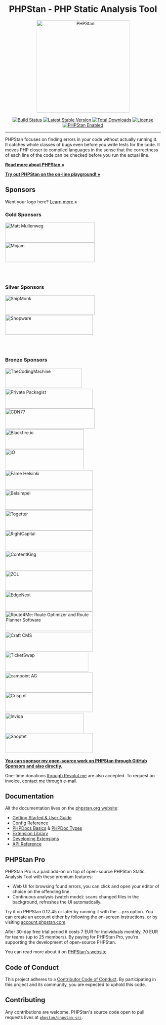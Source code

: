 <h1 align="center">PHPStan - PHP Static Analysis Tool</h1>

<p align="center">
	<img src="https://i.imgur.com/WaRKPlC.png" alt="PHPStan" width="300" height="300">
</p>

<p align="center">
	<a href="https://github.com/phpstan/phpstan/actions"><img src="https://github.com/phpstan/phpstan/workflows/Tests/badge.svg" alt="Build Status"></a>
	<a href="https://packagist.org/packages/phpstan/phpstan"><img src="https://poser.pugx.org/phpstan/phpstan/v/stable" alt="Latest Stable Version"></a>
	<a href="https://packagist.org/packages/phpstan/phpstan/stats"><img src="https://poser.pugx.org/phpstan/phpstan/downloads" alt="Total Downloads"></a>
	<a href="https://choosealicense.com/licenses/mit/"><img src="https://poser.pugx.org/phpstan/phpstan/license" alt="License"></a>
	<a href="https://phpstan.org/"><img src="https://img.shields.io/badge/PHPStan-enabled-brightgreen.svg?style=flat" alt="PHPStan Enabled"></a>
</p>

------

PHPStan focuses on finding errors in your code without actually running it. It catches whole classes of bugs
even before you write tests for the code. It moves PHP closer to compiled languages in the sense that the correctness of each line of the code
can be checked before you run the actual line.

**[Read more about PHPStan »](https://phpstan.org/)**

**[Try out PHPStan on the on-line playground! »](https://phpstan.org/try)**

## Sponsors

Want your logo here? [Learn more »](https://phpstan.org/sponsor)

### Gold Sponsors

<a href="https://ma.tt/"><img src="website/src/images/sponsor/matt.png" alt="Matt Mullenweg" width="290" height="64"></a>
<a href="https://mojam.co/"><img src="website/src/images/sponsor/mojam.png" alt="Mojam" width="290" height="64"></a>

<br><br>

### Silver Sponsors

<a href="https://www.startupjobs.cz/startup/shipmonk"><img src="website/src/images/sponsor/shipmonk.jpg" alt="ShipMonk" width="290" height="64"></a>
<a href="https://www.shopware.com/en/"><img src="website/src/images/sponsor/shopware.png" alt="Shopware" width="284" height="64"></a>

<br><br>

### Bronze Sponsors

<a href="https://coders.thecodingmachine.com/phpstan"><img src="website/src/images/sponsor/tcm.png" alt="TheCodingMachine" width="247" height="64"></a>
&nbsp;&nbsp;&nbsp;
<a href="https://packagist.com/?utm_source=phpstan&utm_medium=readme&utm_campaign=sponsorlogo"><img src="website/src/images/sponsor/packagist.png" alt="Private Packagist" width="283" height="64"></a>
<br>
<a href="https://www.cdn77.com/"><img src="website/src/images/sponsor/cdn77.png" alt="CDN77" width="290" height="64"></a>
&nbsp;&nbsp;&nbsp;
<a href="https://blackfire.io/docs/introduction?utm_source=phpstan&utm_medium=github_readme&utm_campaign=logo"><img src="website/src/images/sponsor/blackfire.png" alt="Blackfire.io" width="254" height="64"></a>
<br>
<a href="https://www.iodigital.com/"><img src="website/src/images/sponsor/io.png" alt="iO" width="254" height="65"></a>
&nbsp;&nbsp;&nbsp;
<a href="https://www.fame.fi/"><img src="website/src/images/sponsor/fame.png" alt="Fame Helsinki" width="283" height="64"></a>
<br>
<a href="https://werkenbijbelsimpel.nl/en/about-us/"><img src="website/src/images/sponsor/belsimpel.png" alt="Belsimpel" width="284" height="64"></a>
&nbsp;&nbsp;&nbsp;
<a href="https://togetter.com/"><img src="website/src/images/sponsor/togetter.png" alt="Togetter" width="283" height="64"></a>
<br>
<a href="https://join.rightcapital.com/?utm_source=phpstan&utm_medium=github&utm_campaign=sponsorship"><img src="website/src/images/sponsor/rightcapital.png" alt="RightCapital" width="283" height="64"></a>
&nbsp;&nbsp;&nbsp;
<a href="https://www.contentkingapp.com/?ref=php-developer&utm_source=phpstan&utm_medium=referral&utm_campaign=sponsorship"><img src="website/src/images/sponsor/contentking.png" alt="ContentKing" width="283" height="64"></a>
<br>
<a href="https://zol.fr?utm_source=phpstan"><img src="website/src/images/sponsor/zol.png" alt="ZOL" width="283" height="64"></a>
&nbsp;&nbsp;&nbsp;
<a href="https://www.edgenext.com/"><img src="website/src/images/sponsor/edgenext.png" alt="EdgeNext" width="283" height="64"></a>
<br>
<a href="https://route4me.com/"><img src="website/src/images/sponsor/route4me.png" alt="Route4Me: Route Optimizer and Route Planner Software" width="283" height="64"></a>
&nbsp;&nbsp;&nbsp;
<a href="https://craftcms.com/"><img src="website/src/images/sponsor/craftcms.png" alt="Craft CMS" width="283" height="64"></a>
<br>
<a href="https://jobs.ticketswap.com/"><img src="website/src/images/sponsor/ticketswap.png" alt="TicketSwap" width="269" height="64"></a>
&nbsp;&nbsp;&nbsp;
<a href="https://www.campoint.net/"><img src="website/src/images/sponsor/campoint.png" alt="campoint AG" width="283" height="64"></a>
<br>
<a href="https://www.crisp.nl/"><img src="website/src/images/sponsor/crisp.png" alt="Crisp.nl" width="283" height="64"></a>
&nbsp;&nbsp;&nbsp;
<a href="https://inviqa.com/"><img src="website/src/images/sponsor/inviqa.png" alt="Inviqa" width="254" height="65"></a>
<br>
<a href="https://www.shoptet.cz/"><img src="website/src/images/sponsor/shoptet.png" alt="Shoptet" width="283" height="64"></a>
&nbsp;&nbsp;&nbsp;



[**You can sponsor my open-source work on PHPStan through GitHub Sponsors and also directly.**](https://phpstan.org/sponsor)

One-time donations [through Revolut.me](https://revolut.me/ondrejmirtes) are also accepted. To request an invoice, [contact me](mailto:ondrej@mirtes.cz) through e-mail.

## Documentation

All the documentation lives on the [phpstan.org website](https://phpstan.org/):

* [Getting Started & User Guide](https://phpstan.org/user-guide/getting-started)
* [Config Reference](https://phpstan.org/config-reference)
* [PHPDocs Basics](https://phpstan.org/writing-php-code/phpdocs-basics) & [PHPDoc Types](https://phpstan.org/writing-php-code/phpdoc-types)
* [Extension Library](https://phpstan.org/user-guide/extension-library)
* [Developing Extensions](https://phpstan.org/developing-extensions/extension-types)
* [API Reference](https://apiref.phpstan.org/)

## PHPStan Pro

PHPStan Pro is a paid add-on on top of open-source PHPStan Static Analysis Tool with these premium features:

* Web UI for browsing found errors, you can click and open your editor of choice on the offending line.
* Continuous analysis (watch mode): scans changed files in the background, refreshes the UI automatically.

Try it on PHPStan 0.12.45 or later by running it with the `--pro` option. You can create an account either by following the on-screen instructions, or by visiting [account.phpstan.com](https://account.phpstan.com/).

After 30-day free trial period it costs 7 EUR for individuals monthly, 70 EUR for teams (up to 25 members). By paying for PHPStan Pro, you're supporting the development of open-source PHPStan.

You can read more about it on [PHPStan's website](https://phpstan.org/blog/introducing-phpstan-pro).

## Code of Conduct

This project adheres to a [Contributor Code of Conduct](https://github.com/phpstan/phpstan/blob/master/CODE_OF_CONDUCT.md). By participating in this project and its community, you are expected to uphold this code.

## Contributing

Any contributions are welcome. PHPStan's source code open to pull requests lives at [`phpstan/phpstan-src`](https://github.com/phpstan/phpstan-src).
